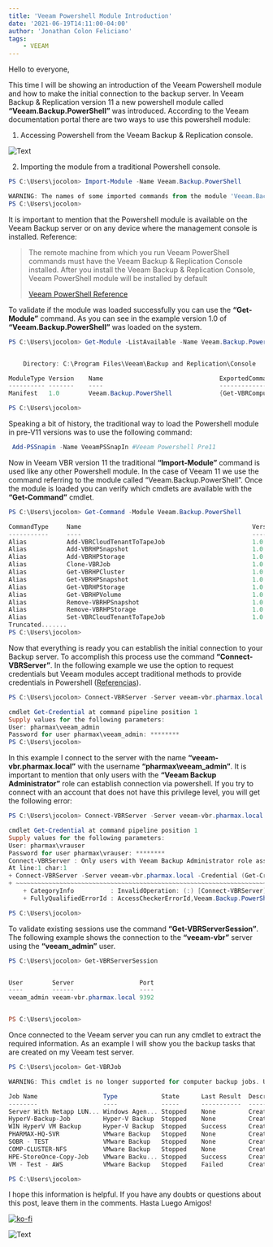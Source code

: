 ```yaml
---
title: 'Veeam Powershell Module Introduction'
date: '2021-06-19T14:11:00-04:00'
author: 'Jonathan Colon Feliciano'
tags:
    - VEEAM
---
```


Hello to everyone,

This time I will be showing an introduction of the Veeam Powershell module and how to make the initial connection to the backup server. In Veeam Backup & Replication version 11 a new powershell module called **“Veeam.Backup.PowerShell”** was introduced. According to the Veeam documentation portal there are two ways to use this powershell module:

1. Accessing Powershell from the Veeam Backup &amp; Replication console.

![Text](/img/Powershell_Console_Veeam.webp#center)

2. Importing the module from a traditional Powershell console.

```powershell
PS C:\Users\jocolon> Import-Module -Name Veeam.Backup.PowerShell

WARNING: The names of some imported commands from the module 'Veeam.Backup.PowerShell' include unapproved verbs that might make them less discoverable. To find the commands with unapproved verbs, run the Import-Module command again with the Verbose parameter. For a list of approved verbs, type Get-Verb.
PS C:\Users\jocolon> 
```

It is important to mention that the Powershell module is available on the Veeam Backup server or on any device where the management console is installed. Reference:

> The remote machine from which you run Veeam PowerShell commands must have the Veeam Backup & Replication Console installed. After you install the Veeam Backup & Replication Console, Veeam PowerShell module will be installed by default
>
> [Veeam PowerShell Reference](https://helpcenter.veeam.com/docs/backup/powershell/)

To validate if the module was loaded successfully you can use the **“Get-Module”** command. As you can see in the example version 1.0 of **“Veeam.Backup.PowerShell”** was loaded on the system.

```powershell
PS C:\Users\jocolon> Get-Module -ListAvailable -Name Veeam.Backup.PowerShell


    Directory: C:\Program Files\Veeam\Backup and Replication\Console

ModuleType Version    Name                                ExportedCommands
---------- -------    ----                                ----------------
Manifest   1.0        Veeam.Backup.PowerShell             {Get-VBRComputerFileProxyServer, New-VBRSanI

PS C:\Users\jocolon>
```

Speaking a bit of history, the traditional way to load the Powershell module in pre-V11 versions was to use the following command:

```powershell
 Add-PSSnapin -Name VeeamPSSnapIn #Veeam Powershell Pre11
```

Now in Veeam VBR version 11 the traditional **“Import-Module”** command is used like any other Powershell module. In the case of Veeam 11 we use the command referring to the module called “Veeam.Backup.PowerShell”. Once the module is loaded you can verify which cmdlets are available with the **“Get-Command”** cmdlet.

```powershell
PS C:\Users\jocolon> Get-Command -Module Veeam.Backup.PowerShell

CommandType     Name                                               Version    Source
-----------     ----                                               -------    ------
Alias           Add-VBRCloudTenantToTapeJob                        1.0        Veeam.Backup.PowerShell
Alias           Add-VBRHPSnapshot                                  1.0        Veeam.Backup.PowerShell
Alias           Add-VBRHPStorage                                   1.0        Veeam.Backup.PowerShell
Alias           Clone-VBRJob                                       1.0        Veeam.Backup.PowerShell
Alias           Get-VBRHPCluster                                   1.0        Veeam.Backup.PowerShell
Alias           Get-VBRHPSnapshot                                  1.0        Veeam.Backup.PowerShell
Alias           Get-VBRHPStorage                                   1.0        Veeam.Backup.PowerShell
Alias           Get-VBRHPVolume                                    1.0        Veeam.Backup.PowerShell
Alias           Remove-VBRHPSnapshot                               1.0        Veeam.Backup.PowerShell
Alias           Remove-VBRHPStorage                                1.0        Veeam.Backup.PowerShell
Alias           Set-VBRCloudTenantToTapeJob                        1.0        Veeam.Backup.PowerShell
Truncated.......
PS C:\Users\jocolon>
```

Now that everything is ready you can establish the initial connection to your Backup server. To accomplish this process use the command **“Connect-VBRServer”**. In the following example we use the option to request credentials but Veeam modules accept traditional methods to provide credentials in Powershell ([Referencias](https://duffney.io/addcredentialstopowershellfunctions/)).

```powershell
PS C:\Users\jocolon> Connect-VBRServer -Server veeam-vbr.pharmax.local -Credential (Get-Credential)

cmdlet Get-Credential at command pipeline position 1
Supply values for the following parameters:
User: pharmax\veeam_admin
Password for user pharmax\veeam_admin: ********
PS C:\Users\jocolon> 
```

In this example I connect to the server with the name **“veeam-vbr.pharmax.local”** with the username **“pharmax\\veeam\_admin”**. It is important to mention that only users with the **“Veeam Backup Administrator”** role can establish connection via powershell. If you try to connect with an account that does not have this privilege level, you will get the following error:

```powershell
PS C:\Users\jocolon> Connect-VBRServer -Server veeam-vbr.pharmax.local -Credential (Get-Credential)

cmdlet Get-Credential at command pipeline position 1
Supply values for the following parameters:
User: pharmax\vrauser
Password for user pharmax\vrauser: ********
Connect-VBRServer : Only users with Veeam Backup Administrator role assigned can use Veeam Backup PowerShell Snap-in
At line:1 char:1
+ Connect-VBRServer -Server veeam-vbr.pharmax.local -Credential (Get-Cr ...
+ ~~~~~~~~~~~~~~~~~~~~~~~~~~~~~~~~~~~~~~~~~~~~~~~~~~~~~~~~~~~~~~~~~~~~~
    + CategoryInfo          : InvalidOperation: (:) [Connect-VBRServer], Exception
    + FullyQualifiedErrorId : AccessCheckerErrorId,Veeam.Backup.PowerShell.Cmdlets.ConnectVBRServer

PS C:\Users\jocolon> 
```

To validate existing sessions use the command **“Get-VBRServerSession”**. The following example shows the connection to the **“veeam-vbr”** server using the **“veeam\_admin”** user.

```powershell
PS C:\Users\jocolon> Get-VBRServerSession                 


User        Server                  Port
----        ------                  ----
veeam_admin veeam-vbr.pharmax.local 9392


PS C:\Users\jocolon>
```

Once connected to the Veeam server you can run any cmdlet to extract the required information. As an example I will show you the backup tasks that are created on my Veeam test server.

```powershell
PS C:\Users\jocolon> Get-VBRJob

WARNING: This cmdlet is no longer supported for computer backup jobs. Use "Get-VBRComputerBackupJob" instead.

Job Name                  Type            State      Last Result  Description
--------                  ----            -----      -----------  -----------
Server With Netapp LUN... Windows Agen... Stopped    None         Created by PHARMAX\administrator
HyperV-Backup-Job         Hyper-V Backup  Stopped    None         Created by PHARMAX\administrator 
WIN HyperV VM Backup      Hyper-V Backup  Stopped    Success      Created by PHARMAX\jocolon
PHARMAX-HQ-SVR            VMware Backup   Stopped    None         Created by PHARMAX\administrator
SOBR - TEST               VMware Backup   Stopped    None         Created by PHARMAX\administrator
COMP-CLUSTER-NFS          VMware Backup   Stopped    None         Created by PHARMAX\administrator 
HPE-StoreOnce-Copy-Job    VMware Backu... Stopped    Success      Created by PHARMAX\administrator
VM - Test - AWS           VMware Backup   Stopped    Failed       Created by PHARMAX\jocolon

PS C:\Users\jocolon> 
```

I hope this information is helpful. If you have any doubts or questions about this post, leave them in the comments. Hasta Luego Amigos!

[![ko-fi](https://ko-fi.com/img/githubbutton_sm.svg)](https://ko-fi.com/F1F8DEV80)

![Text](/img/backups-backups-everywhere.webp#center)
